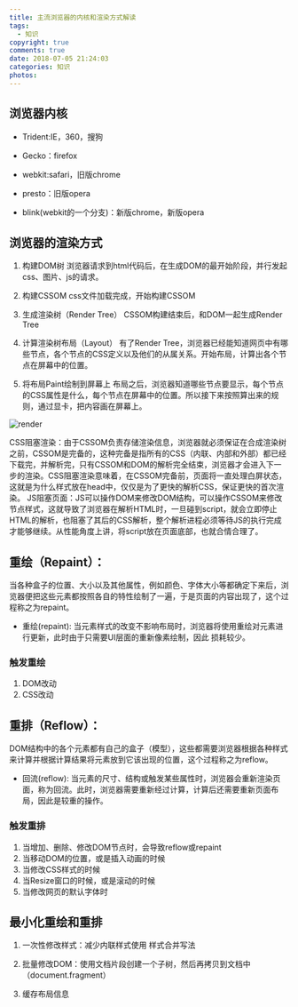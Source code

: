 ```yaml
---
title: 主流浏览器的内核和渲染方式解读
tags:
  - 知识
copyright: true
comments: true
date: 2018-07-05 21:24:03
categories: 知识
photos:
---
```


## 浏览器内核
- Trident:IE，360，搜狗

- Gecko：firefox

- webkit:safari，旧版chrome

- presto：旧版opera

- blink(webkit的一个分支)：新版chrome，新版opera

## 浏览器的渲染方式

1. 构建DOM树
浏览器请求到html代码后，在生成DOM的最开始阶段，并行发起css、图片、js的请求。

2. 构建CSSOM
css文件加载完成，开始构建CSSOM

3. 生成渲染树（Render Tree）
CSSOM构建结束后，和DOM一起生成Render Tree

4. 计算渲染树布局（Layout）
有了Render Tree，浏览器已经能知道网页中有哪些节点，各个节点的CSS定义以及他们的从属关系。开始布局，计算出各个节点在屏幕中的位置。

5. 将布局Paint绘制到屏幕上
布局之后，浏览器知道哪些节点要显示，每个节点的CSS属性是什么，每个节点在屏幕中的位置。所以接下来按照算出来的规则，通过显卡，把内容画在屏幕上。

![render](http://cdn.mydearest.cn/blog/images/render.png)

CSS阻塞渲染：由于CSSOM负责存储渲染信息，浏览器就必须保证在合成渲染树之前，CSSOM是完备的，这种完备是指所有的CSS（内联、内部和外部）都已经下载完，并解析完，只有CSSOM和DOM的解析完全结束，浏览器才会进入下一步的渲染。CSS阻塞渲染意味着，在CSSOM完备前，页面将一直处理白屏状态，这就是为什么样式放在head中，仅仅是为了更快的解析CSS，保证更快的首次渲染。
JS阻塞页面：JS可以操作DOM来修改DOM结构，可以操作CSSOM来修改节点样式，这就导致了浏览器在解析HTML时，一旦碰到script，就会立即停止HTML的解析，也阻塞了其后的CSS解析，整个解析进程必须等待JS的执行完成才能够继续。从性能角度上讲，将script放在页面底部，也就合情合理了。

## 重绘（Repaint）：

当各种盒子的位置、大小以及其他属性，例如颜色、字体大小等都确定下来后，浏览器便把这些元素都按照各自的特性绘制了一遍，于是页面的内容出现了，这个过程称之为repaint。

- 重绘(repaint): 当元素样式的改变不影响布局时，浏览器将使用重绘对元素进行更新，此时由于只需要UI层面的重新像素绘制，因此 损耗较少。

### 触发重绘

1. DOM改动
2. CSS改动

## 重排（Reflow）：

DOM结构中的各个元素都有自己的盒子（模型），这些都需要浏览器根据各种样式来计算并根据计算结果将元素放到它该出现的位置，这个过程称之为reflow。

- 回流(reflow): 当元素的尺寸、结构或触发某些属性时，浏览器会重新渲染页面，称为回流。此时，浏览器需要重新经过计算，计算后还需要重新页面布局，因此是较重的操作。

### 触发重排

1. 当增加、删除、修改DOM节点时，会导致reflow或repaint
2. 当移动DOM的位置，或是插入动画的时候
3. 当修改CSS样式的时候
4. 当Resize窗口的时候，或是滚动的时候
5. 当修改网页的默认字体时

## 最小化重绘和重排 
1. 一次性修改样式：减少内联样式使用 样式合并写法 

2. 批量修改DOM：使用文档片段创建一个子树，然后再拷贝到文档中（document.fragment）

3. 缓存布局信息
